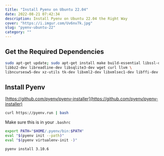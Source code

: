 ```yaml
---
title: "Install Pyenv on Ubuntu 22.04"
date: 2022-08-21 07:42:34
description: Install Pyenv on Ubuntu 22.04 the Right Way
cover: "https://i.imgur.com/Uv6nv7k.jpg"
slug: "pyenv-ubuntu-22"
category: ""
---
```


## Get the Required Dependencies

```bash
sudo apt-get update; sudo apt-get install make build-essential libssl-dev zlib1g-dev \
libbz2-dev libreadline-dev libsqlite3-dev wget curl llvm \
libncursesw5-dev xz-utils tk-dev libxml2-dev libxmlsec1-dev libffi-dev liblzma-dev
```

## Install Pyenv

[https://github.com/pyenv/pyenv-installer](https://github.com/pyenv/pyenv-installer)

```bash
curl https://pyenv.run | bash
```

Make sure this is in your `.bashrc`

```bash
export PATH="$HOME/.pyenv/bin:$PATH"
eval "$(pyenv init --path)"
eval "$(pyenv virtualenv-init -)"
```

```bash
pyenv install 3.10.6
```